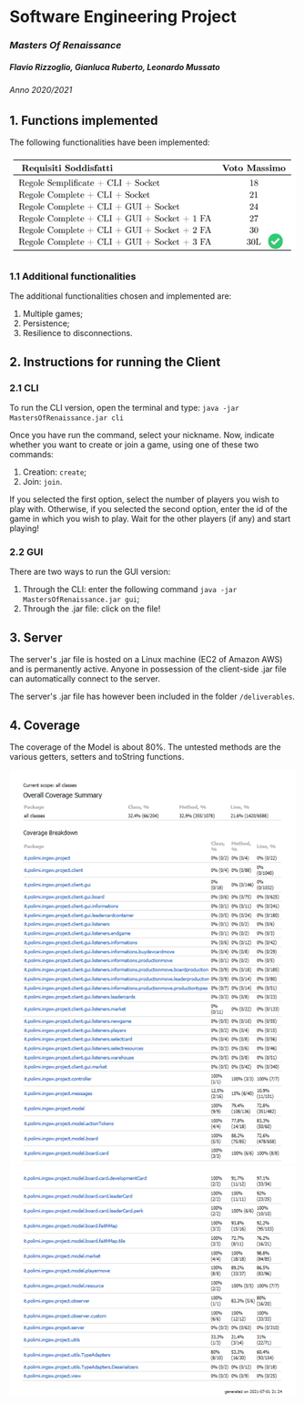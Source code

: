 # Software Engineering Project
### *Masters Of Renaissance*
##### Flavio Rizzoglio, Gianluca Ruberto, Leonardo Mussato
###### Anno 2020/2021

## 1. Functions implemented
The following functionalities have been implemented:

![alt text](https://github.com/mightyflavieee/ing-sw-2021-rizzoglio-ruberto-mussato/blob/master/deliverables/readme_images/implemented_functions.PNG)

### 1.1 Additional functionalities
The additional functionalities chosen and implemented are:
1. Multiple games;
2. Persistence;
3. Resilience to disconnections.

## 2. Instructions for running the Client
### 2.1 CLI
To run the CLI version, open the terminal and type:
`java -jar MastersOfRenaissance.jar cli`

Once you have run the command, select your nickname. Now, indicate whether you want to create or join a game, using one of these two commands:
1. Creation: `create`;
2. Join: `join`.

If you selected the first option, select the number of players you wish to play with. Otherwise, if you selected the second option, enter the id of the game in which you wish to play. 
Wait for the other players (if any) and start playing!

### 2.2 GUI
There are two ways to run the GUI version:
1. Through the CLI: enter the following command `java -jar MastersOfRenaissance.jar gui`;
2. Through the .jar file: click on the file!

## 3. Server
The server's .jar file is hosted on a Linux machine (EC2 of Amazon AWS) and is permanently active. Anyone in possession of the client-side .jar file can automatically connect to the server.

The server's .jar file has however been included in the folder `/deliverables`. 

## 4. Coverage
The coverage of the Model is about 80%. The untested methods are the various getters, setters and toString functions.

![alt text](https://github.com/mightyflavieee/ing-sw-2021-rizzoglio-ruberto-mussato/blob/master/deliverables/readme_images/coverage_pt1.PNG)
![alt text](https://github.com/mightyflavieee/ing-sw-2021-rizzoglio-ruberto-mussato/blob/master/deliverables/readme_images/coverage_pt2.PNG)
